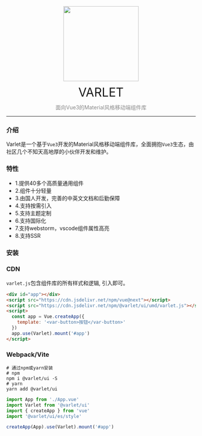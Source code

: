 <div align="center">
    <img src="https://varlet.gitee.io/varlet-ui/varlet_icon.png" width="200" style="display: block; margin-bottom: 10px;">
    <div style="font-size: 32px; margin-top: 10px; text-align: center">VARLET</div>
    <div style="color: #888; font-size: 14px; margin-top: 10px; text-align: center">
      面向Vue3的Material风格移动端组件库
    </div>
</div>

---

### 介绍

Varlet是一个基于`Vue3`开发的Material风格移动端组件库，全面拥抱`Vue3`生态，由社区几个不知天高地厚的小伙伴开发和维护。

### 特性
- 1.提供40多个高质量通用组件
- 2.组件十分轻量
- 3.由国人开发，完善的中英文文档和后勤保障
- 4.支持按需引入
- 5.支持主题定制
- 6.支持国际化
- 7.支持webstorm，vscode组件属性高亮
- 8.支持SSR

### 安装

### CDN
`varlet.js`包含组件库的所有样式和逻辑, 引入即可。

```html
<div id="app"></div>
<script src="https://cdn.jsdelivr.net/npm/vue@next"></script>
<script src="https://cdn.jsdelivr.net/npm/@varlet/ui/umd/varlet.js"></script>
<script>
  const app = Vue.createApp({
    template: '<var-button>按钮</var-button>'
  })
  app.use(Varlet).mount('#app')
</script>
```

### Webpack/Vite
```shell
# 通过npm或yarn安装
# npm
npm i @varlet/ui -S
# yarn
yarn add @varlet/ui
```

```js
import App from './App.vue'
import Varlet from '@varlet/ui'
import { createApp } from 'vue'
import '@varlet/ui/es/style'

createApp(App).use(Varlet).mount('#app')
```

